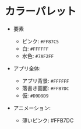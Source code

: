 # カラーパレット

- 要素
  - ピンク: `#FF87C5`
  - 白: `#FFFFFF`
  - 水色: `#7AF2FF`

- アプリ全体:
  - アプリ背景: `#FFFFFF`
  - 落書き画面: `#FFB7DC`
  - 仮: `#D9D9D9`

- アニメーション:
  - 薄いピンク: #FFB7DC
